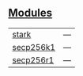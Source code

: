 
## [Modules](./openzeppelin_testing-constants-modules.md)

| | |
|:---|:---|
| [stark](./openzeppelin_testing-constants-stark.md) | — |
| [secp256k1](./openzeppelin_testing-constants-secp256k1.md) | — |
| [secp256r1](./openzeppelin_testing-constants-secp256r1.md) | — |
